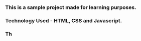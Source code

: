 ### This is a sample project made for learning purposes.
### Technology Used - HTML, CSS and Javascript.

### Th